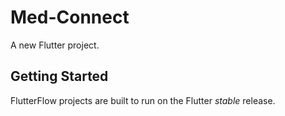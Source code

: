 # Med-Connect

A new Flutter project.

## Getting Started

FlutterFlow projects are built to run on the Flutter _stable_ release.
